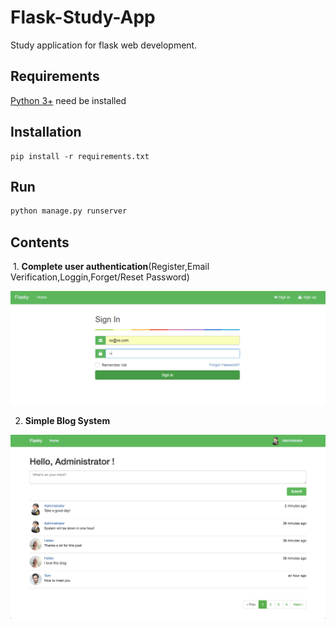 # Flask-Study-App
Study application for flask web development.

## Requirements

[Python 3+](https://www.python.org/downloads/) need be installed

## Installation
```
pip install -r requirements.txt
```

## Run

```bash	
python manage.py runserver
```

## Contents

  1. **Complete user authentication**(Register,Email Verification,Loggin,Forget/Reset Password)
  
  ![alt text](https://github.com/luisxiaomai/Images/blob/master/Flask_Study_App/login.png)

  2. **Simple Blog System** 
  
  ![alt text](https://github.com/luisxiaomai/Images/blob/master/Flask_Study_App/post.png)

 


